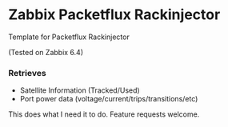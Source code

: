 # Zabbix Packetflux Rackinjector

Template for Packetflux Rackinjector

(Tested on Zabbix 6.4)

### Retrieves

- Satellite Information (Tracked/Used)
- Port power data (voltage/current/trips/transitions/etc)

This does what I need it to do. Feature requests welcome.
